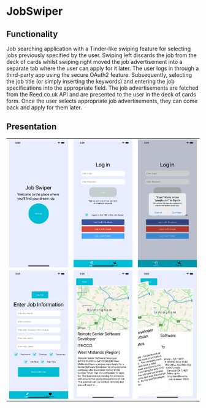 # JobSwiper

## Functionality

Job searching application with a Tinder-like swiping feature for selecting
jobs previously specified by the user. Swiping left discards the job from
the deck of cards whilst swiping right moved the job advertisement into a
separate tab where the user can apply for it later. The user logs in
through a third-party app using the secure OAuth2 feature. Subsequently,
selecting the job title (or simply inserting the keywords) and entering
the job specifications into the appropriate field. The job advertisements
are fetched from the Reed.co.uk API and are presented to the user in the
deck of cards form. Once the user selects appropriate job advertisements,
they can come back and apply for them later.

## Presentation

<table style="width:100%">
  <tr>
    <td><img src="showcase/WelcomePage.png" width="300"></td>
    <td><img src="showcase/LoginScreen.png" width="300"></td>
    <td><img src="showcase/LoginAuthScreen.png" width="300"></td>
  </tr>
  <tr>
    <td><img src="showcase/JobSearchScreen.png" width="300"></td>
    <td><img src="showcase/JobSwipe.png" width="300"></td>
    <td><img src="showcase/JobSwipe2.png" width="300"></td>
  </tr>
  <tr>
  </tr>
</table>
